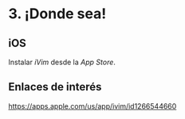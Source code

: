 
# 3. ¡Donde sea!

## iOS

Instalar *iVim* desde la *App Store*.

## Enlaces de interés

https://apps.apple.com/us/app/ivim/id1266544660

